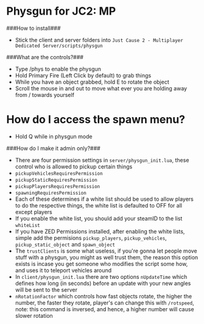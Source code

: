Physgun for JC2: MP
=========

###How to install###
 - Stick the client and server folders into `Just Cause 2 - Multiplayer Dedicated Server/scripts/physgun`

###What are the controls?###
 - Type /phys to enable the physgun
 - Hold Primary Fire (Left Click by default) to grab things
 - While you have an object grabbed, hold E to rotate the object
 - Scroll the mouse in and out to move what ever you are holding away from / towards yourself

# How do I access the spawn menu?
 - Hold Q while in physgun mode

###How do I make it admin only?###
 - There are four permission settings in `server/physgun_init.lua`, these control who is allowed to pickup certain things
  - `pickupVehiclesRequiresPermission`
  - `pickupStaticRequiresPermission`
  - `pickupPlayersRequiresPermission`
  - `spawningRequiresPermission`
 - Each of these determines if a white list should be used to allow players to do the respective things, the white list is defaulted to OFF for all except players
 - If you enable the white list, you should add your steamID to the list `whiteList`
 - If you have ZED Permissions installed, after enabling the white lists, simple add the permisions `pickup_players`, `pickup_vehicles`, `pickup_static_object` and `spawn_object`
 - The `trustClients` is some what useless, if you're gonna let people move stuff with a physgun, you might as well trust them, the reason this option exists is incase you get someone who modifies the script some how, and uses it to teleport vehicles around
 - In `client/physgun_init.lua` there are two options `nUpdateTime` which defines how long (in seconds) before an update with your new angles will be sent to the server
 - `nRotationFactor` which controls how fast objects rotate, the higher the number, the faster they rotate, player's can change this with `/rotspeed`, note: this command is inversed, and hence, a higher number will cause slower rotation